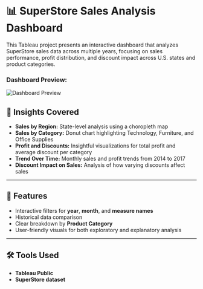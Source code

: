 # 📊 SuperStore Sales Analysis Dashboard

This Tableau project presents an interactive dashboard that analyzes SuperStore sales data across multiple years, focusing on sales performance, profit distribution, and discount impact across U.S. states and product categories.

### Dashboard Preview:
![Dashboard Preview]([https://github.com/Swarni12/Age-Detector-using-CNN/blob/main/Output%201.png](https://github.com/Swarni12/SuperStore-Sales-Analysis-Dashboard/blob/main/SuperStore%2520Sales%2520Analysis%2520Dashboard.png.png))


## 🧠 Insights Covered

- **Sales by Region:** State-level analysis using a choropleth map
- **Sales by Category:** Donut chart highlighting Technology, Furniture, and Office Supplies
- **Profit and Discounts:** Insightful visualizations for total profit and average discount per category
- **Trend Over Time:** Monthly sales and profit trends from 2014 to 2017
- **Discount Impact on Sales:** Analysis of how varying discounts affect sales

---

## 📌 Features

- Interactive filters for **year**, **month**, and **measure names**
- Historical data comparison
- Clear breakdown by **Product Category**
- User-friendly visuals for both exploratory and explanatory analysis

---

## 🛠 Tools Used

- **Tableau Public**
- **SuperStore dataset**
